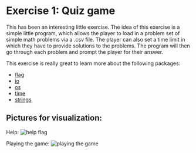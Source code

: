 # Exercise 1: Quiz game

This has been an interesting little exercise. The idea of this exercise is a simple little program, which allows the player to load in a problem set of simple math problems via a .csv file. The player can also set a time limit in which they have to provide solutions to the problems. The program will then go through each problem and prompt the player for their answer. 

This exercise is really great to learn more about the following packages: 
- [flag](https://pkg.go.dev/flag)
- [io](https://pkg.go.dev/io)
- [os](https://pkg.go.dev/os)
- [time](https://pkg.go.dev/time)
- [strings](https://pkg.go.dev/strings)

## Pictures for visualization: 
Help: ![help flag](https://ibb.co/swgvrMT)

Playing the game: ![playing the game](https://ibb.co/sbZKFVS)
